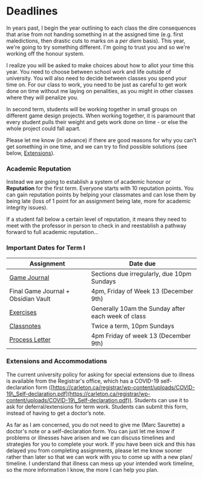 # Deadlines

In years past, I begin the year outlining to each class the dire consequences that arise from not handing something in at the assigned time (e.g. first maledictions, then drastic cuts to marks on a _per diem_ basis). This year, we're going to try something different. I'm going to trust you and so we're working off the honour system.&#x20;

I realize you will be asked to make choices about how to allot your time this year. You need to choose between school work and life outside of university. You will also need to decide between classes you spend your time on. For our class to work, you need to be just as careful to get work done on time without me laying on penalities, as you might in other classes where they will penalize you.&#x20;

In second term, students will be working together in small groups on different game design projects. When working together, it is paramount that every student pulls their weight and gets work done on time - or else the whole project could fall apart.&#x20;

Please let me know (in advance) if there are good reasons for why you can't get something in one time, and we can try to find possible solutions (see below, [Extensions](deadlines.md#extensions-and-accommodations)).

### Academic Reputation

Instead we are going to establish a system of academic honour or **Reputation** for the first term. Everyone starts with 10 reputation points. You can gain reputation points by helping your classmates and can lose them by being late (loss of 1 point for an assignment being late, more for academic integrity issues).

If a student fall below a certain level of reputation, it means they need to meet with the professor in person to check in and reestablish a pathway forward to full academic reputation...

### Important Dates for Term I

| **Assignment**                                                       | **Date due**                                       |
| -------------------------------------------------------------------- | -------------------------------------------------- |
| [Game Journal](coursework/reflections/game-journal/)                 | Sections due irregularly, due 10pm Sundays         |
| Final Game Journal  + Obsidian Vault                                 | 4pm, Friday of Week 13 (December 9th)              |
| [Exercises](coursework/assignments/)                                 | Generally 10am the Sunday after each week of class |
| [Classnotes](coursework/reflections/2.-obsidian-notes/classnotes.md) | Twice a term, 10pm Sundays                         |
| [Process Letter](coursework/process-letters.md)                      | 4pm Friday of week 13 (December 9th)               |

### Extensions and Accommodations

The current university policy for asking for special extensions due to illness is available from the Registrar's office, which has a COVID-19 self-declaration form ([https://carleton.ca/registrar/wp-content/uploads/COVID-19\_Self-declaration.pdf](https://carleton.ca/registrar/wp-content/uploads/COVID-19\_Self-declaration.pdf)). Students can use it to ask for deferral/extensions for term work.  Students can submit this form, instead of having to get a doctor’s note.

As far as I am concerned, you do not need to give me (Marc Saurette) a doctor's note or a self-declaration form. You can just let me know if problems or illnesses have arisen and we can discuss timelines and strategies for you to complete your work. If you have been sick and this has delayed you from completing assignments, please let me know sooner rather than later so that we can work with you to come up with a new plan/ timeline. I understand that illness can mess up your intended work timeline, so the more information I know, the more I can help you plan.

